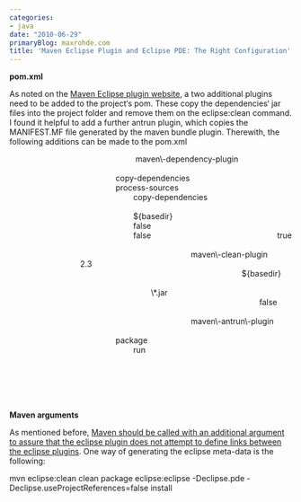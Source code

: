 ```yaml
---
categories:
- java
date: "2010-06-29"
primaryBlog: maxrohde.com
title: 'Maven Eclipse Plugin and Eclipse PDE: The Right Configuration'
---
```


**pom.xml**

As noted on the [Maven Eclipse plugin website](http://maven.apache.org/plugins/maven-eclipse-plugin/pde.html), a two additional plugins need to be added to the project‘s pom. These copy the dependencies‘ jar files into the project folder and remove them on the eclipse:clean command. I found it helpful to add a further antrun plugin, which copies the MANIFEST.MF file generated by the maven bundle plugin. Therewith, the following additions can be made to the pom.xml

<!-- MAVEN ECLIPSE PLUGIN --> <!--                                 Dependency Plugin used to copy the dependency JARs into the root                                 project folder. There the Maven eclipse plugin will add them to the                                 classpath of PDE projects.                         \-->                         <plugin\>                                 <artifactId\>maven\-dependency-plugin</artifactId\>                                 <executions\>                                         <execution\>                                                 <id\>copy-dependencies</id\>                                                 <phase\>process-sources</phase\>                                                 <goals\>                                                         <goal\>copy-dependencies</goal\>                                                 </goals\>                                                 <configuration\>                                                         <outputDirectory\>${basedir}</outputDirectory\>                                                         <overWriteReleases\>false</overWriteReleases\>                                                         <overWriteSnapshots\>false</overWriteSnapshots\>                                                         <overWriteIfNewer\>true</overWriteIfNewer\>                                                 </configuration\>                                         </execution\>                                 </executions\>                         </plugin\>

<!--                                 Cleanup necessary because of PDE tweaks, clear the project directory                         \-->                         <plugin\>                                 <artifactId\>maven\-clean-plugin</artifactId\>                                 <version\>2.3</version\>                                 <configuration\>                                         <filesets\>                                                 <fileset\>                                                         <directory\>${basedir}</directory\>                                                         <includes\>                                                                 <include\>\*.jar</include\>                                                         </includes\>                                                         <followSymlinks\>false</followSymlinks\>                                                 </fileset\>                                         </filesets\>                                 </configuration\>                         </plugin\>

<!--                                 Keep the MANIFEST.MF used by eclipse in sync with the MANIFEST.MF                                 created by the maven bundle plugin                         \-->                         <plugin\>                                 <artifactId\>maven\-antrun\-plugin</artifactId\>                                 <executions\>                                         <execution\>                                                 <phase\>package</phase\>                                                 <goals\>                                                         <goal\>run</goal\>                                                 </goals\>                                                 <configuration\>                                                         <tasks\>                                                                 <delete file\="${basedir}/META-INF/MANIFEST.MF" />                                                                 <copy file\="target/classes/META-INF/MANIFEST.MF" tofile\="${basedir}/META-INF/MANIFEST.MF" />                                                         </tasks\>                                                 </configuration\>                                         </execution\>                                 </executions\>                         </plugin\>

**Maven arguments**

As mentioned before, [Maven should be called with an additional argument to assure that the eclipse plugin does not attempt to define links between the eclipse plugins](http://maxrohde.com/2010/06/25/maven-eclipse-plugin-problem-with-project-dependencies/). One way of generating the eclipse meta-data is the following:

mvn eclipse:clean clean package eclipse:eclipse -Declipse.pde -Declipse.useProjectReferences=false install